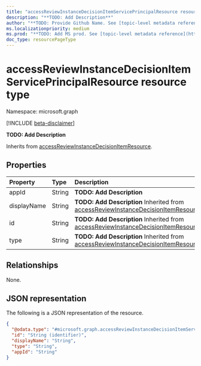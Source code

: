 ```yaml
---
title: "accessReviewInstanceDecisionItemServicePrincipalResource resource type"
description: "**TODO: Add Description**"
author: "**TODO: Provide Github Name. See [topic-level metadata reference](https://msgo.azurewebsites.net/add/document/guidelines/metadata.html#topic-level-metadata)**"
ms.localizationpriority: medium
ms.prod: "**TODO: Add MS prod. See [topic-level metadata reference](https://msgo.azurewebsites.net/add/document/guidelines/metadata.html#topic-level-metadata)**"
doc_type: resourcePageType
---
```


# accessReviewInstanceDecisionItemServicePrincipalResource resource type

Namespace: microsoft.graph

[!INCLUDE [beta-disclaimer](../../includes/beta-disclaimer.md)]

**TODO: Add Description**


Inherits from [accessReviewInstanceDecisionItemResource](../resources/accessreviewinstancedecisionitemresource.md).

## Properties
|Property|Type|Description|
|:---|:---|:---|
|appId|String|**TODO: Add Description**|
|displayName|String|**TODO: Add Description** Inherited from [accessReviewInstanceDecisionItemResource](../resources/accessreviewinstancedecisionitemresource.md).|
|id|String|**TODO: Add Description** Inherited from [accessReviewInstanceDecisionItemResource](../resources/accessreviewinstancedecisionitemresource.md).|
|type|String|**TODO: Add Description** Inherited from [accessReviewInstanceDecisionItemResource](../resources/accessreviewinstancedecisionitemresource.md).|

## Relationships
None.

## JSON representation
The following is a JSON representation of the resource.
<!-- {
  "blockType": "resource",
  "@odata.type": "microsoft.graph.accessReviewInstanceDecisionItemServicePrincipalResource"
}
-->
``` json
{
  "@odata.type": "#microsoft.graph.accessReviewInstanceDecisionItemServicePrincipalResource",
  "id": "String (identifier)",
  "displayName": "String",
  "type": "String",
  "appId": "String"
}
```


